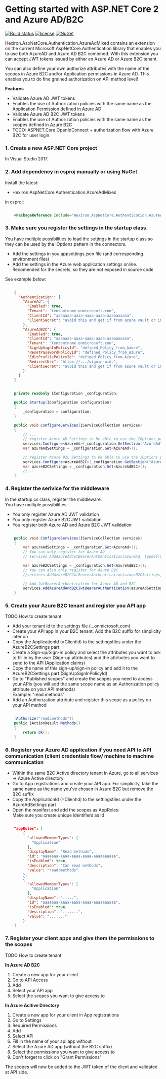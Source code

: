 # Getting started with ASP.NET Core 2 and Azure AD/B2C

[![Build status](https://ci.appveyor.com/api/projects/status/11r3paicwclfblmc/branch/master?svg=true)](https://ci.appveyor.com/project/mkeymolen/hexiron-aspnetcore-authentication-azureadmixed/branch/master)  [![license](https://img.shields.io/github/license/hexiron/Hexiron.AspNetCore.Authentication.AzureAdMixed.svg?maxAge=2592000)](https://github.com/hexiron/Hexiron.AspNetCore.Authentication.AzureAdMixed/blob/master/LICENSE)  [![NuGet](https://img.shields.io/nuget/v/Hexiron.AspNetCore.Authentication.AzureAdMixed.svg?maxAge=86400)](https://www.nuget.org/packages/Hexiron.AspNetCore.Authentication.AzureAdMixed/)

Hexiron.AspNetCore.Authentication.AzureAdMixed contains an extension on the current Microsoft.AspNetCore.Authentication library that enables  you to use both AzureAD and Azure AD B2C combined.
With this extension you can accept JWT tokens issued by either an Azure AD or Azure B2C tenant. 

You can also define your own authorize attributes with the name of the scopes in Azure B2C and/or Application permissions in Azure AD. This enables you to do fine grained authorization on API method level!

**Features**  

- Validate Azure AD JWT tokens
- Enables the use of Authorization policies with the same name as the Application Permission defined in Azure AD
- Validate Azure AD B2C JWT tokens
- Enables the use of Authorization policies with the same name as the scopes defined in Azure B2C
- TODO: ASPNET.Core OpenIdConnect + authorization flow with Azure B2C for user login

### 1. Create a new ASP.NET Core project ###
In Visual Studio 2017.
### 2. Add dependency in csproj manually or using NuGet ###
Install the latest:

- Hexiron.AspNetCore.Authentication.AzureAdMixed 

in csproj:

```xml

	<PackageReference Include="Hexiron.AspNetCore.Authentication.AzureAdMixed" Version="x.x.x" />
```

### 3. Make sure you register the settings in the startup class.

You have multiple possibilities to load the settings in the startup class so they can be used by the IOptions pattern in the connectors.  
- Add the settings in you appsettings.json file (and corresponding environment files)
- Add the settings in the Azure web application settings online. Recomended for the secrets, so they are not exposed in source code

See example below:

```json

	{
	  "Authentication": {
	    "AzureAd": {
	      "Enabled": true,
	      "Tenant": "tentantname.onmicrosoft.com",
	      "ClientId": "aaaaaaa-aaaa-aaaa-aaaa-aaaaaaaaaa",
	      "ClientSecret": "avoid this and get if from azure vault or imediately from appsettings in azure webapp"
	    },
	    "AzureAdB2C": {
	      "Enabled": true,
	      "ClientId": "aaaaaaa-aaaa-aaaa-aaaa-aaaaaaaaaa",
	      "Tenant": "tentantname.onmicrosoft.com",
	      "SignUpSignInPolicyId": "defined_Policy_from_Azure",
	      "ResetPasswordPolicyId": "defined_Policy_from_Azure",
	      "EditProfilePolicyId": "defined_Policy_from_Azure",
	      "RedirectUri": "https://.../signin-oidc",
	      "ClientSecret": "avoid this and get if from azure vault or imediately from appsettings in azure webapp"
	    }
	  }
	}
```

```csharp  

	private readonly IConfiguration _configuration;

    public Startup(IConfiguration configuration)
    {
        _configuration = configuration;
    }

    public void ConfigureServices(IServiceCollection services)
    {
		// ...
		// register Azure AD Settings to be able to use the IOptions pattern via DI
        services.Configure<AzureAd>(_configuration.GetSection("AzureAd"));
        var azureAdSettings = _configuration.Get<AzureAd>();

        // register Azure B2C Settings to be able to use the IOptions pattern via DI
        services.Configure<AzureAdB2C>(_configuration.GetSection("AzureAdB2C"));
        var azureB2CSettings = _configuration.Get<AzureAdB2C>();
		//...
    }
```

### 4. Register the serivice for the middleware
In the startup.cs class, register the middleware:  
You have multiple possibilities:  
- You only register Azure AD JWT validation
- You only register Azure B2C JWT validation
- You register both Azure AD and Azure B2C JWT validation
  
```csharp  

	public void ConfigureServices(IServiceCollection services)  
    {  
        var azureAdSettings = _configuration.Get<AzureAd>();
		// You can only register for Azure AD
        // services.AddAzureAdJwtBearerAuthentication(azureAd, typeof(Startup).Assembly);

        var azureB2CSettings = _configuration.Get<AzureAdB2C>();
		// You can also only register for Azure B2C
        //services.AddAzureB2CJwtBearerAuthentication(azureB2CSettings, typeof(Startup).Assembly);

        // Add JwtBearerAuthentication for Azure AD and B2C
        services.AddAzureAdAndB2CJwtBearerAuthentication(azureAdSettings, azureB2CSettings, typeof(Startup).Assembly);
    }  
```

### 5. Create your Azure B2C tenant and register you API app
TODO How to create tenant

- Add your tenant id to the settings file (...onmicrosoft.com)
- Create your API app in your B2C tenant. Add the B2C suffix for simplicity later on
- Copy the ApplicationId (=ClientId) to the settingsfiles under the AzureB2CSettings part
- Create a Sign-up/Sign-in policy and select the attributes you want to ask to fill in by the user (Sign-up attributes) and the attributes you want to send to the API (Application claims)
- Copy the name of this sign-up/sign-in policy and add it to the AzureB2CSettings part (SignUpSignInPolicyId)
- Go to "Published scopes" and create the scopes you need to access your APIs (you will add the same scope name as an Authorization policy attribute on your API methods)  
Example: "read:methods"
- Add an Authorization attribute and register this scope as a policy on your API method

```csharp

	[Authorize("read:methods")]
	public IActionResult Methods()
	{
		return Ok();
	}
```

### 6. Register your Azure AD application if you need API to API communication (client credentials flow/ machine to machine communication

- Within the same B2C Active directory tenant in Azure, go to all services -> Azure Active directory
- Go to App registrations and create your API app.  For simplicity, take the same name as the name you've chosen in Azure B2C but remove the B2C suffix
- Copy the ApplicationId (=ClientId) to the settingsfiles under the AzureAdSettings part
- Open the manifest and add the scopes as AppRoles:  
Make sure you create unique identifiers as Id

```json

	"appRoles": [
	    {
	      "allowedMemberTypes": [
	        "Application"
	      ],
	      "displayName": "Read methods",
	      "id": "aaaaaaa-aaaa-aaaa-aaaa-aaaaaaaaaa",
	      "isEnabled": true,
	      "description": "Can read methods",
	      "value": "read:methods"
	    },
	    {
	      "allowedMemberTypes": [
	        "Application"
	      ],
	      "displayName": ".....",
	      "id": "aaaaaaa-aaaa-aaaa-aaaa-aaaaaaaaaa",
	      "isEnabled": true,
	      "description": ".......",
	      "value": "...:..."
	    }
	]
```

### 7. Register your client apps and give them the permissions to the scopes
TODO How to create tenant

**In Azure AD B2C**
1. Create a new app for your client
2. Go to API Access
3. Add
4. Select your API app
5. Select the scopes you want to give access to

**In Azure Acitive Directory**
1. Create a new app for your client in App registrations
2. Go to Settings
3. Required Permissions
4. Add
5. Select API
6. Fill in the name of your api app without
7. Select the Azure AD app (without the B2C suffix)
8. Select the permissions you want to give access to
9. Don't forget to click on "Grant Permissions"

The scopes will now be added to the JWT token of the client and validated at API side.